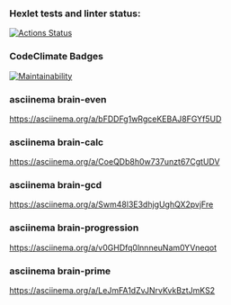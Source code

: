 ### Hexlet tests and linter status:
[![Actions Status](https://github.com/zainutdinov/python-project-49/actions/workflows/hexlet-check.yml/badge.svg)](https://github.com/zainutdinov/python-project-49/actions)

### CodeClimate Badges
[![Maintainability](https://api.codeclimate.com/v1/badges/ed9c40c9e61ca711284f/maintainability)](https://codeclimate.com/github/zainutdinov/python-project-49/maintainability)

### asciinema brain-even
https://asciinema.org/a/bFDDFg1wRgceKEBAJ8FGYf5UD

### asciinema brain-calc
https://asciinema.org/a/CoeQDb8h0w737unzt67CgtUDV

### asciinema brain-gcd
https://asciinema.org/a/Swm48l3E3dhjgUghQX2pvjFre

### asciinema brain-progression
https://asciinema.org/a/v0GHDfq0lnnneuNam0YVneqot

### asciinema brain-prime
https://asciinema.org/a/LeJmFA1dZvJNrvKvkBztJmKS2